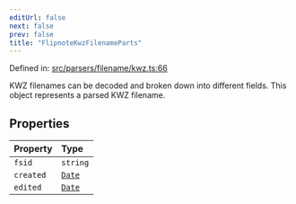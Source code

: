 ```yaml
---
editUrl: false
next: false
prev: false
title: "FlipnoteKwzFilenameParts"
---
```


Defined in: [src/parsers/filename/kwz.ts:66](https://github.com/jaames/flipnote.js/blob/24e772733243f115c3848537efabe6ee9020ad63/src/parsers/filename/kwz.ts#L66)

KWZ filenames can be decoded and broken down into different fields. This object represents a parsed KWZ filename.

## Properties

| Property | Type |
| :------ | :------ |
| <a id="fsid"></a> `fsid` | `string` |
| <a id="created"></a> `created` | [`Date`](https://developer.mozilla.org/docs/Web/JavaScript/Reference/Global_Objects/Date) |
| <a id="edited"></a> `edited` | [`Date`](https://developer.mozilla.org/docs/Web/JavaScript/Reference/Global_Objects/Date) |
